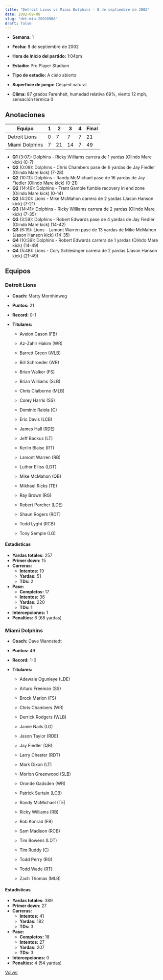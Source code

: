 ```yaml
---
title: "Detroit Lions vs Miami Dolphins - 8 de septiembre de 2002"
date: 2002-09-08
slug: "det-mia-20020908"
draft: false
---
```


* **Semana:** 1
* **Fecha:** 8 de septiembre de 2002

* **Hora de Inicio del partido:** 1:04pm
* **Estadio:** Pro Player Stadium
* **Tipo de estadio:** A cielo abierto
* **Superficie de juego:** Césped natural
* **Clima:** 87 grados Farenheit, humedad relativa 69%, viento 12 mph, sensación térmica 0





## Anotaciones
| Equipo | 1 | 2 | 3 | 4 | Final |
|--------|---|---|---|---|-------|
| Detroit Lions  | 0 | 7 | 7 | 7  | 21 |
| Miami Dolphins  | 7 | 21 | 14 | 7  | 49 |
* **Q1** (3:07): Dolphins - Ricky Williams carrera de 1 yardas (Olindo Mare kick) (0-7)
* **Q2** (0:08): Dolphins - Chris Chambers pase de 9 yardas de Jay Fiedler (Olindo Mare kick) (7-28)
* **Q2** (10:11): Dolphins - Randy McMichael pase de 16 yardas de Jay Fiedler (Olindo Mare kick) (0-21)
* **Q2** (14:46): Dolphins - Trent Gamble fumble recovery in end zone (Olindo Mare kick) (0-14)
* **Q2** (4:20): Lions - Mike McMahon carrera de 2 yardas (Jason Hanson kick) (7-21)
* **Q3** (14:41): Dolphins - Ricky Williams carrera de 2 yardas (Olindo Mare kick) (7-35)
* **Q3** (3:59): Dolphins - Robert Edwards pase de 4 yardas de Jay Fiedler (Olindo Mare kick) (14-42)
* **Q3** (6:19): Lions - Lamont Warren pase de 13 yardas de Mike McMahon (Jason Hanson kick) (14-35)
* **Q4** (10:39): Dolphins - Robert Edwards carrera de 1 yardas (Olindo Mare kick) (14-49)
* **Q4** (5:48): Lions - Cory Schlesinger carrera de 2 yardas (Jason Hanson kick) (21-49)


## Equipos


### Detroit Lions
* **Coach:** Marty Mornhinweg
* **Puntos:** 21
* **Record:** 0-1
* **Titulares:** 

  * Aveion Cason (FB) 

  * Az-Zahir Hakim (WR) 

  * Barrett Green (WLB) 

  * Bill Schroeder (WR) 

  * Brian Walker (FS) 

  * Brian Williams (SLB) 

  * Chris Claiborne (MLB) 

  * Corey Harris (SS) 

  * Dominic Raiola (C) 

  * Eric Davis (LCB) 

  * James Hall (RDE) 

  * Jeff Backus (LT) 

  * Kerlin Blaise (RT) 

  * Lamont Warren (RB) 

  * Luther Elliss (LDT) 

  * Mike McMahon (QB) 

  * Mikhael Ricks (TE) 

  * Ray Brown (RG) 

  * Robert Porcher (LDE) 

  * Shaun Rogers (RDT) 

  * Todd Lyght (RCB) 

  * Tony Semple (LG) 

#### Estadísticas
* **Yardas totales:** 257
* **Primer down:** 15
* **Carreras:**
  * **Intentos:** 19
  * **Yardas:** 51
  * **TDs:** 2
* **Pase:**
  * **Completos:** 17
  * **Intentos:** 36
  * **Yardas:** 220
  * **TDs:** 1
* **Intercepciones:** 1
* **Penalties:** 6 (68 yardas)

### Miami Dolphins
* **Coach:** Dave Wannstedt
* **Puntos:** 49
* **Record:** 1-0
* **Titulares:** 

  * Adewale Ogunleye (LDE) 

  * Arturo Freeman (SS) 

  * Brock Marion (FS) 

  * Chris Chambers (WR) 

  * Derrick Rodgers (WLB) 

  * Jamie Nails (LG) 

  * Jason Taylor (RDE) 

  * Jay Fiedler (QB) 

  * Larry Chester (RDT) 

  * Mark Dixon (LT) 

  * Morlon Greenwood (SLB) 

  * Oronde Gadsden (WR) 

  * Patrick Surtain (LCB) 

  * Randy McMichael (TE) 

  * Ricky Williams (RB) 

  * Rob Konrad (FB) 

  * Sam Madison (RCB) 

  * Tim Bowens (LDT) 

  * Tim Ruddy (C) 

  * Todd Perry (RG) 

  * Todd Wade (RT) 

  * Zach Thomas (MLB) 

#### Estadísticas
* **Yardas totales:** 389
* **Primer down:** 27
* **Carreras:**
  * **Intentos:** 41
  * **Yardas:** 182
  * **TDs:** 3
* **Pase:**
  * **Completos:** 18
  * **Intentos:** 27
  * **Yardas:** 207
  * **TDs:** 3
* **Intercepciones:** 0
* **Penalties:** 4 (54 yardas)


[Volver](/historia/2002)

